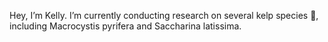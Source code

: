 Hey, I’m Kelly. I’m currently conducting research on several kelp species 🌿, including Macrocystis pyrifera and Saccharina latissima.

<!---
kellywithsword/kellywithsword is a ✨ special ✨ repository because its `README.md` (this file) appears on your GitHub profile.
You can click the Preview link to take a look at your changes.
--->
